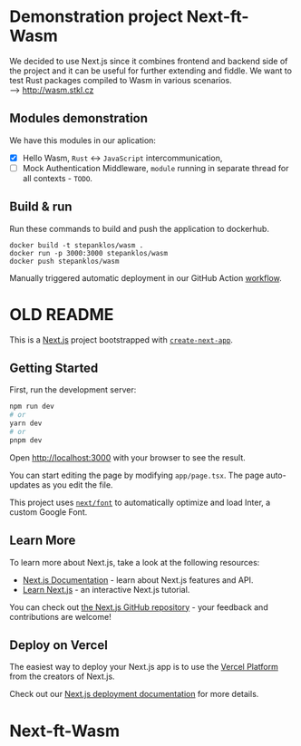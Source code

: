 # Demonstration project Next-ft-Wasm
We decided to use Next.js since it combines frontend and backend side of the project and it can be useful for further extending and fiddle. We want to test Rust packages compiled to Wasm in various scenarios.  
--> http://wasm.stkl.cz  

## Modules demonstration
We have this modules in our aplication:
- [x] Hello Wasm, `Rust` <-> `JavaScript` intercommunication,
- [ ] Mock Authentication Middleware, `module` running in separate thread for all contexts - `TODO`.

## Build & run
Run these commands to build and push the application to dockerhub. 
```
docker build -t stepanklos/wasm .
docker run -p 3000:3000 stepanklos/wasm
docker push stepanklos/wasm
```  
Manually triggered automatic deployment in our GitHub Action [workflow](https://github.com/KlosStepan/Next-ft-Wasm/blob/main/.github/workflows/build-push-deploy.yaml).
# OLD README

This is a [Next.js](https://nextjs.org/) project bootstrapped with [`create-next-app`](https://github.com/vercel/next.js/tree/canary/packages/create-next-app).

## Getting Started

First, run the development server:

```bash
npm run dev
# or
yarn dev
# or
pnpm dev
```

Open [http://localhost:3000](http://localhost:3000) with your browser to see the result.

You can start editing the page by modifying `app/page.tsx`. The page auto-updates as you edit the file.

This project uses [`next/font`](https://nextjs.org/docs/basic-features/font-optimization) to automatically optimize and load Inter, a custom Google Font.

## Learn More

To learn more about Next.js, take a look at the following resources:

- [Next.js Documentation](https://nextjs.org/docs) - learn about Next.js features and API.
- [Learn Next.js](https://nextjs.org/learn) - an interactive Next.js tutorial.

You can check out [the Next.js GitHub repository](https://github.com/vercel/next.js/) - your feedback and contributions are welcome!

## Deploy on Vercel

The easiest way to deploy your Next.js app is to use the [Vercel Platform](https://vercel.com/new?utm_medium=default-template&filter=next.js&utm_source=create-next-app&utm_campaign=create-next-app-readme) from the creators of Next.js.

Check out our [Next.js deployment documentation](https://nextjs.org/docs/deployment) for more details.
# Next-ft-Wasm
